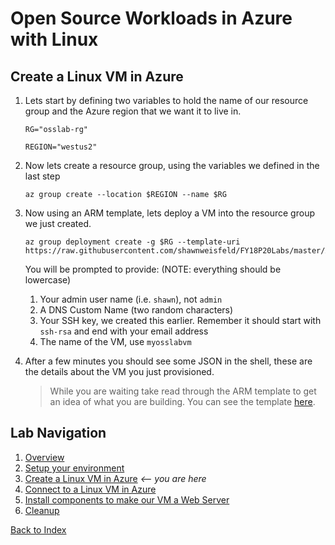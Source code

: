 # Open Source Workloads in Azure with Linux
## Create a Linux VM in Azure

1. Lets start by defining two variables to hold the name of our resource group and the Azure region that we want it to live in.
    ```
    RG="osslab-rg"
    
    REGION="westus2"
    ```
1. Now lets create a resource group, using the variables we defined in the last step
    ```
    az group create --location $REGION --name $RG
    ```
1. Now using an ARM template, lets deploy a VM into the resource group we just created.
    ```
    az group deployment create -g $RG --template-uri https://raw.githubusercontent.com/shawnweisfeld/FY18P20Labs/master/AzureIaaS/AzureOSS/assets/azuredeploy.json
    ```
    You will be prompted to provide: (NOTE: everything should be lowercase)

    1. Your admin user name (i.e. `shawn`), not `admin`
    1. A DNS Custom Name (two random characters)
    1. Your SSH key, we created this earlier. Remember it should start with `ssh-rsa` and end with your email address
    1. The name of the VM, use `myosslabvm`

1. After a few minutes you should see some JSON in the shell, these are the details about the VM you just provisioned.
    
    > While you are waiting take read through the ARM template to get an idea of what you are building. You can see the template [here](https://github.com/shawnweisfeld/FY18P20Labs/blob/master/AzureIaaS/AzureOSS/assets/azuredeploy.json).


## Lab Navigation
1. [Overview](./)
1. [Setup your environment](./step01.html)
1. [Create a Linux VM in Azure](./step02.html) *<-- you are here*
1. [Connect to a Linux VM in Azure](./step03.html)
1. [Install components to make our VM a Web Server](./step04.html)
1. [Cleanup](./step05.html)

[Back to Index](../index.html)        